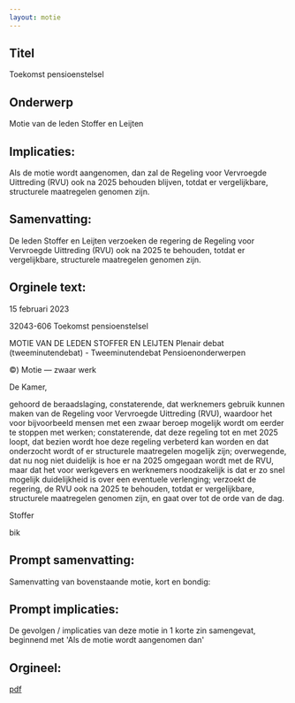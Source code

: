 ```yaml
---
layout: motie
---
```

## Titel
Toekomst pensioenstelsel
## Onderwerp
Motie van de leden Stoffer en Leijten
## Implicaties:

Als de motie wordt aangenomen, dan zal de Regeling voor Vervroegde Uittreding (RVU) ook na 2025 behouden blijven, totdat er vergelijkbare, structurele maatregelen genomen zijn.
## Samenvatting:

De leden Stoffer en Leijten verzoeken de regering de Regeling voor Vervroegde Uittreding (RVU) ook na 2025 te behouden, totdat er vergelijkbare, structurele maatregelen genomen zijn.
## Orginele text:


15 februari 2023

32043-606
Toekomst pensioenstelsel

MOTIE VAN DE LEDEN STOFFER EN LEIJTEN
Plenair debat (tweeminutendebat) - Tweeminutendebat Pensioenonderwerpen

©)
Motie — zwaar werk

De Kamer,

gehoord de beraadslaging,
constaterende, dat werknemers gebruik kunnen maken van de Regeling voor Vervroegde
Uittreding (RVU), waardoor het voor bijvoorbeeld mensen met een zwaar beroep mogelijk
wordt om eerder te stoppen met werken;
constaterende, dat deze regeling tot en met 2025 loopt, dat bezien wordt hoe deze regeling
verbeterd kan worden en dat onderzocht wordt of er structurele maatregelen mogelijk zijn;
overwegende, dat nu nog niet duidelijk is hoe er na 2025 omgegaan wordt met de RVU,
maar dat het voor werkgevers en werknemers noodzakelijk is dat er zo snel mogelijk
duidelijkheid is over een eventuele verlenging;
verzoekt de regering, de RVU ook na 2025 te behouden, totdat er vergelijkbare, structurele
maatregelen genomen zijn,
en gaat over tot de orde van de dag.

Stoffer

bik


## Prompt samenvatting:
Samenvatting van bovenstaande motie, kort en bondig:


## Prompt implicaties:
De gevolgen / implicaties van deze motie in 1 korte zin samengevat, beginnend met 'Als de motie wordt aangenomen dan' 

## Orgineel:
[pdf](https://gegevensmagazijn.tweedekamer.nl/OData/v4/2.0/Document(11dd4870-02f8-49e0-ac98-984f3cc69dc6)/resource)
